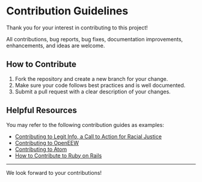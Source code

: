 # Contribution Guidelines

Thank you for your interest in contributing to this project!

All contributions, bug reports, bug fixes, documentation improvements, enhancements, and ideas are welcome.

## How to Contribute

1. Fork the repository and create a new branch for your change.
2. Make sure your code follows best practices and is well documented.
3. Submit a pull request with a clear description of your changes.

## Helpful Resources

You may refer to the following contribution guides as examples:

- [Contributing to Legit Info, a Call to Action for Racial Justice](https://github.com/legitlab/legit-info/blob/main/CONTRIBUTING.md)
- [Contributing to OpenEEW](https://github.com/openeew/openeew-detection/blob/main/CONTRIBUTING.md)
- [Contributing to Atom](https://github.com/atom/atom/blob/main/CONTRIBUTING.md)
- [How to Contribute to Ruby on Rails](https://guides.rubyonrails.org/contributing_to_ruby_on_rails.html)

---

We look forward to your contributions!
